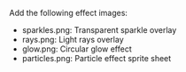 Add the following effect images:
- sparkles.png: Transparent sparkle overlay
- rays.png: Light rays overlay
- glow.png: Circular glow effect
- particles.png: Particle effect sprite sheet
